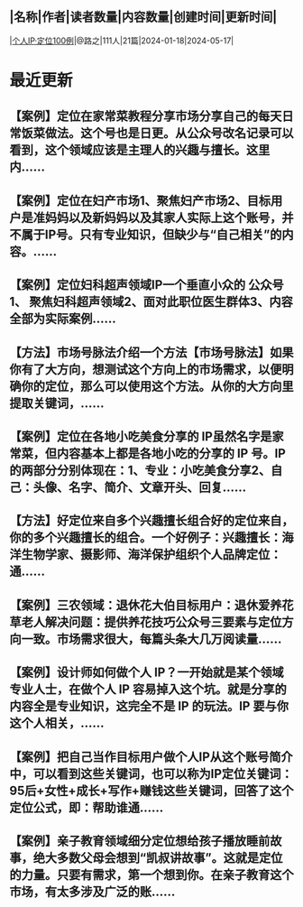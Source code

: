 |名称|作者|读者数量|内容数量|创建时间|更新时间|
---
|[个人IP·定位100例](https://xiaobot.net/p/IP100case?refer=0b133df9-27dc-423b-8101-639049001c13)|@路之|111人|21篇|2024-01-18|2024-05-17|

# 最近更新
## 【案例】定位在家常菜教程分享市场分享自己的每天日常饭菜做法。这个号也是日更。从公众号改名记录可以看到，这个领域应该是主理人的兴趣与擅长。这里内......
## 【案例】定位在妇产市场1、聚焦妇产市场2、目标用户是准妈妈以及新妈妈以及其家人实际上这个账号，并不属于IP号。只有专业知识，但缺少与“自己相关”的内容。......
## 【案例】定位妇科超声领域IP一个垂直小众的 公众号1、 聚焦妇科超声领域2、面对此职位医生群体3、内容全部为实际案例......
## 【方法】市场号脉法介绍一个方法【市场号脉法】如果你有了大方向，想测试这个方向上的市场需求，以便明确你的定位，那么可以使用这个方法。从你的大方向里提取关键词，......
## 【案例】定位在各地小吃美食分享的 IP虽然名字是家常菜，但内容基本上都是各地小吃的分享的 IP 号。IP 的两部分分别体现在：1、专业：小吃美食分享2、自己：头像、名字、简介、文章开头、回复......
## 【方法】好定位来自多个兴趣擅长组合好的定位来自，你的多个兴趣擅长的组合。一个好例子：兴趣擅长：海洋生物学家、摄影师、海洋保护组织个人品牌定位：通......
## 【案例】三农领域：退休花大伯目标用户：退休爱养花草老人解决问题：提供养花技巧公众号三要素与定位方向一致。市场需求很大，每篇头条大几万阅读量......
## 【案例】设计师如何做个人 IP？一开始就是某个领域专业人士，在做个人 IP 容易掉入这个坑。就是分享的内容全是专业知识，这完全不是 IP 的玩法。IP 要与你这个人相关，......
## 【案例】把自己当作目标用户做个人IP从这个账号简介中，可以看到这些关键词，也可以称为IP定位关键词：95后+女性+成长+写作+赚钱这些关键词，回答了这个定位公式，即：帮助谁通......
## 【案例】亲子教育领域细分定位想给孩子播放睡前故事，绝大多数父母会想到“凯叔讲故事”。这就是定位的力量。只要有需求，第一个想到你。在亲子教育这个市场，有太多涉及广泛的账......

